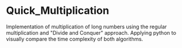 # Quick_Multiplication

Implementation of multiplication of long numbers using the regular multiplication and "Divide and Conquer" approach. Applying python to visually compare the time complexity of both algorithms.
